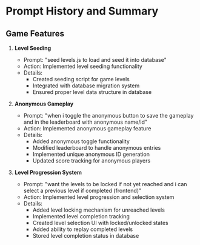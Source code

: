 # Prompt History and Summary


## Game Features
1. **Level Seeding**
   - Prompt: "seed levels.js to load and seed it into database"
   - Action: Implemented level seeding functionality
   - Details:
     - Created seeding script for game levels
     - Integrated with database migration system
     - Ensured proper level data structure in database

2. **Anonymous Gameplay**
   - Prompt: "when i toggle the anonymous button to save the gameplay and in the leaderboard with anonymous name/id"
   - Action: Implemented anonymous gameplay feature
   - Details:
     - Added anonymous toggle functionality
     - Modified leaderboard to handle anonymous entries
     - Implemented unique anonymous ID generation
     - Updated score tracking for anonymous players

3. **Level Progression System**
   - Prompt: "want the levels to be locked if not yet reached and i can select a previous level if completed (frontend)"
   - Action: Implemented level progression and selection system
   - Details:
     - Added level locking mechanism for unreached levels
     - Implemented level completion tracking
     - Created level selection UI with locked/unlocked states
     - Added ability to replay completed levels
     - Stored level completion status in database
